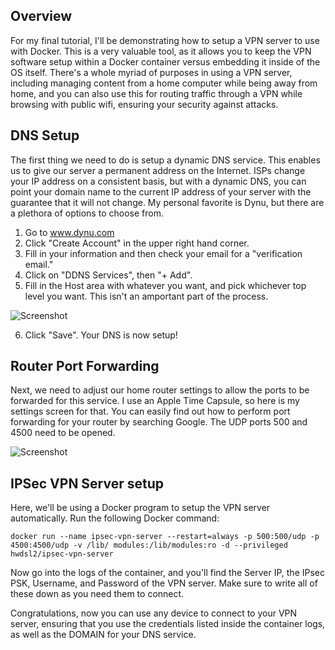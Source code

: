 ## Overview

For my final tutorial, I'll be demonstrating how to setup a VPN server to use with Docker.
This is a very valuable tool, as it allows you to keep the VPN software setup within a 
Docker container versus embedding it inside of the OS itself. There's a whole myriad of 
purposes in using a VPN server, including managing content from a home computer while being
away from home, and you can also use this for routing traffic through a VPN while browsing with
public wifi, ensuring your security against attacks.

## DNS Setup

The first thing we need to do is setup a dynamic DNS service. This enables us to give our server
a permanent address on the Internet. ISPs change your IP address on a consistent basis, but with 
a dynamic DNS, you can point your domain name to the current IP address of your server with the
guarantee that it will not change. My personal favorite is Dynu, but there are a plethora of options
to choose from.

1. Go to www.dynu.com
2. Click "Create Account" in the upper right hand corner.
3. Fill in your information and then check your email for a "verification email."
4. Click on "DDNS Services", then "+ Add".
5. Fill in the Host area with whatever you want, and pick whichever top level you want. This 
isn't an amportant part of the process.

![Screenshot](https://user-images.githubusercontent.com/30271499/30568130-7162fb90-9c88-11e7-9206-04fddec9595a.png)

6. Click "Save". Your DNS is now setup!

## Router Port Forwarding
Next, we need to adjust our home router settings to allow the ports to be forwarded for this service. 
I use an Apple Time Capsule, so here is my settings screen for that. You can easily find out how to 
perform port forwarding for your router by searching Google. The UDP ports 500 and 4500 need to be opened.

![Screenshot](https://user-images.githubusercontent.com/30271499/30568581-cab2fa5e-9c8a-11e7-8877-5802dc1fa299.jpg)

## IPSec VPN Server setup
Here, we'll be using a Docker program to setup the VPN server automatically. Run the following Docker command:

```
docker run --name ipsec-vpn-server --restart=always -p 500:500/udp -p 4500:4500/udp -v /lib/ modules:/lib/modules:ro -d --privileged hwdsl2/ipsec-vpn-server
```
Now go into the logs of the container, and you'll find the Server IP, the IPsec PSK, Username, and Password of 
the VPN server. Make sure to write all of these down as you need them to connect.

Congratulations, now you can use any device to connect to your VPN server, ensuring that you use the credentials
listed inside the container logs, as well as the DOMAIN for your DNS service.
